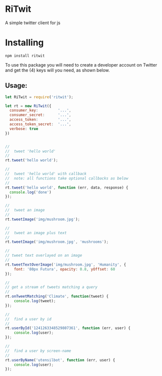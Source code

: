 # RiTwit

A simple twitter client for js

# Installing

```shell
npm install ritwit
```

To use this package you will need to create a developer account on Twitter and get the (4) keys will you need, as shown below.


## Usage:

```javascript
let RiTwit = require('ritwit');

let rt = new RiTwit({
  consumer_key:         '...',
  consumer_secret:      '...',
  access_token:         '...',
  access_token_secret:  '...',
  verbose: true
})


//
//  tweet 'hello world'
//
rt.tweet('hello world');

//
//  tweet 'hello world' with callback
//  note: all functions take optional callbacks as below
//
rt.tweet('hello world', function (err, data, response) {
  console.log('done')
});

//
//  tweet an image
//
rt.tweetImage('img/mushroom.jpg');

//
//  tweet an image plus text
//
rt.tweetImage('img/mushroom.jpg', 'mushrooms');

//
// tweet text overlayed on an image
//
rt.tweetTextOverImage('img/mushroom.jpg', 'Humanity', {
    font: '80px Futura', opacity: 0.8, yOffset: 60
});

//
// get a stream of tweets matching a query
//
rt.onTweetMatching('Climate', function(tweet) {
    console.log(tweet);
});

//
//  find a user by id
//
rt.userById('1241263348529807361', function (err, user) {
    console.log(user);
});

//
//  find a user by screen-name
//
rt.userByName('utensilbot', function (err, user) {
    console.log(user);
});



